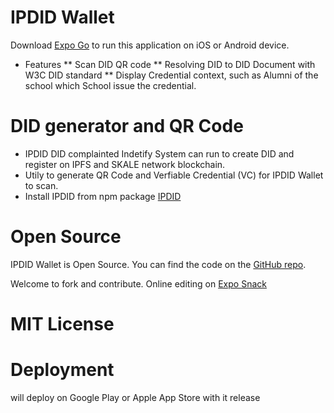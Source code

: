 # IPDID Wallet

Download [Expo Go](https://expo.io/client) to run this application on iOS or Android device.

* Features
** Scan DID QR code 
** Resolving DID to DID Document with W3C DID standard
** Display Credential context, such as Alumni of the school which School issue the credential.

# DID generator and QR Code

* IPDID DID complainted Indetify System can run to create DID and register on IPFS and SKALE network blockchain.
* Utily to generate QR Code and Verfiable Credential (VC) for IPDID Wallet to scan.
* Install IPDID from npm package [IPDID](https://www.npmjs.com/package/ipdid) 

# Open Source

IPDID Wallet is Open Source. You can find the code on the [GitHub repo](https://github.com/IPDID/ipdid-wallet).

Welcome to fork and contribute. Online editing on [Expo Snack](https://snack.expo.io/@mingderwang/ipdid-wallet)

# MIT License

# Deployment
will deploy on Google Play or Apple App Store with it release
